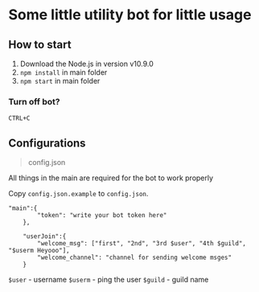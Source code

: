 # Some little utility bot for little usage  

## How to start

1. Download the Node.js in version v10.9.0
2. `npm install` in main folder
3. `npm start` in main folder

### Turn off bot? 
`CTRL+C`

## Configurations

> config.json

All things in the main are required for the bot to work properly  

Copy `config.json.example` to `config.json`.  

```
"main":{
        "token": "write your bot token here"
    },

    "userJoin":{
        "welcome_msg": ["first", "2nd", "3rd $user", "4th $guild", "$userm Heyooo"],
        "welcome_channel": "channel for sending welcome msges"
    }
```  
`$user` - username
`$userm` - ping the user
`$guild` - guild name
